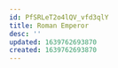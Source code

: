 ```yaml
---
id: PfSRLeT2o4lQV_vfd3qlY
title: Roman Emperor
desc: ''
updated: 1639762693870
created: 1639762693870
---
```



